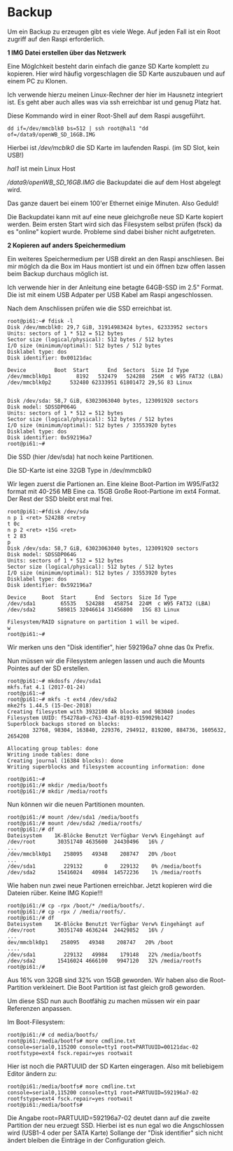 # Backup

Um ein Backup zu erzeugen gibt es viele Wege.
Auf jeden Fall ist ein Root zugriff auf den Raspi erforderlich.

**1  IMG Datei erstellen über das Netzwerk**

Eine Möglchkeit besteht darin einfach die ganze SD Karte komplett zu kopieren.
Hier wird häufig vorgeschlagen die SD Karte auszubauen und auf einem PC zu Klonen.

Ich verwende hierzu meinen Linux-Rechner der hier im Hausnetz integriert ist.
Es geht aber auch alles was via ssh erreichbar ist und genug Platz hat.

Diese Kommando wird in einer Root-Shell auf dem Raspi ausgeführt. 
```
dd if=/dev/mmcblk0 bs=512 | ssh root@hal1 "dd of=/data9/openWB_SD_16GB.IMG 
```
Hierbei ist */dev/mcblk0* die SD Karte im laufenden Raspi. (im SD Slot, kein USB!)

*hal1* ist mein Linux Host 

*/data9/openWB_SD_16GB.IMG* die Backupdatei die auf dem Host abgelegt wird.

Das ganze dauert bei einem 100'er Ethernet einige Minuten. Also Geduld!

Die Backupdatei kann mit auf eine neue gleichgroße neue SD Karte kopiert werden.
Beim ersten Start wird sich das Filesystem selbst prüfen (fsck) da es "online" kopiert wurde.
Probleme sind dabei bisher nicht aufgetreten. 


**2 Kopieren auf anders Speichermedium**

Ein weiteres Speichermedium per USB direkt an den Raspi anschliesen.
Bei mir möglch da die Box im Haus montiert ist und ein öffnen bzw offen lassen beim Backup 
durchaus möglich ist.

Ich verwende hier in der Anleitung eine betagte 64GB-SSD im 2.5" Format. Die ist mit einem USB Adpater per USB Kabel am Raspi angeschlossen.

Nach dem Anschlissen prüfen wie die SSD erreichbat ist.

```
root@pi61:~# fdisk -l
Disk /dev/mmcblk0: 29,7 GiB, 31914983424 bytes, 62333952 sectors
Units: sectors of 1 * 512 = 512 bytes
Sector size (logical/physical): 512 bytes / 512 bytes
I/O size (minimum/optimal): 512 bytes / 512 bytes
Disklabel type: dos
Disk identifier: 0x00121dac

Device         Boot  Start      End  Sectors  Size Id Type
/dev/mmcblk0p1        8192   532479   524288  256M  c W95 FAT32 (LBA)
/dev/mmcblk0p2      532480 62333951 61801472 29,5G 83 Linux


Disk /dev/sda: 58,7 GiB, 63023063040 bytes, 123091920 sectors
Disk model: SDSSDP064G
Units: sectors of 1 * 512 = 512 bytes
Sector size (logical/physical): 512 bytes / 512 bytes
I/O size (minimum/optimal): 512 bytes / 33553920 bytes
Disklabel type: dos
Disk identifier: 0x592196a7
root@pi61:~#
```
Die SSD (hier /dev/sda) hat noch keine Partitionen. 

Die SD-Karte ist eine 32GB Type in  /dev/mmcblk0

Wir legen zuerst die Partionen an.
Eine kleine Boot-Partion im W95/Fat32 format mit 40-256 MB
Eine ca. 15GB Große Root-Partione im  ext4 Format.
Der Rest der SSD bleibt erst mal frei.

```
root@pi61:~#fdisk /dev/sda
n p 1 <ret> 524288 <ret>y
t 0c
n p 2 <ret> +15G <ret>
t 2 83
p
Disk /dev/sda: 58,7 GiB, 63023063040 bytes, 123091920 sectors
Disk model: SDSSDP064G
Units: sectors of 1 * 512 = 512 bytes
Sector size (logical/physical): 512 bytes / 512 bytes
I/O size (minimum/optimal): 512 bytes / 33553920 bytes
Disklabel type: dos
Disk identifier: 0x592196a7

Device     Boot  Start      End  Sectors  Size Id Type
/dev/sda1        65535   524288   458754  224M  c W95 FAT32 (LBA)
/dev/sda2       589815 32046614 31456800   15G 83 Linux

Filesystem/RAID signature on partition 1 will be wiped.
w
root@pi61:~#

```
Wir merken uns den "Disk identifier", hier 592196a7 ohne das 0x Prefix.

Nun müssen wir die Filesystem anlegen lassen und auch die Mounts Pointes auf der SD erstellen.

```
root@pi61:~# mkdosfs /dev/sda1
mkfs.fat 4.1 (2017-01-24)
root@pi61:~#
root@pi61:~# mkfs -t ext4 /dev/sda2
mke2fs 1.44.5 (15-Dec-2018)
Creating filesystem with 3932100 4k blocks and 983040 inodes
Filesystem UUID: f54278a9-c763-43af-8193-0159029b1427
Superblock backups stored on blocks:
        32768, 98304, 163840, 229376, 294912, 819200, 884736, 1605632, 2654208

Allocating group tables: done
Writing inode tables: done
Creating journal (16384 blocks): done
Writing superblocks and filesystem accounting information: done

root@pi61:~#
root@pi61:/# mkdir /media/bootfs
root@pi61:/# mkdir /media/rootfs

```

Nun können wir die neuen Partitionen mounten.
```
root@pi61:/# mount /dev/sda1 /media/bootfs
root@pi61:/# mount /dev/sda2 /media/rootfs/
root@pi61:/# df
Dateisystem    1K-Blöcke Benutzt Verfügbar Verw% Eingehängt auf
/dev/root       30351740 4635600  24430496   16% /
...
/dev/mmcblk0p1    258095   49348    208747   20% /boot
...
/dev/sda1         229132       0    229132    0% /media/bootfs
/dev/sda2       15416024   40984  14572236    1% /media/rootfs

```
Wie haben nun zwei neue Partionen erreichbar.
Jetzt kopieren wird die Dateien rüber. Keine IMG Kopie!!!
```
root@pi61:/# cp -rpx /boot/* /media/bootfs/.
root@pi61:/# cp -rpx / /media/rootfs/.
root@pi61:/# df
Dateisystem    1K-Blöcke Benutzt Verfügbar Verw% Eingehängt auf
/dev/root       30351740 4636244  24429852   16% /
...
dev/mmcblk0p1    258095   49348    208747   20% /boot
....
/dev/sda1         229132   49984    179148   22% /media/bootfs
/dev/sda2       15416024 4666100   9947120   32% /media/rootfs
root@pi61:/#

```
Aus 16% von 32GB sind 32% von 15GB geworden. Wir haben also die Root-Partition verkleinert.
Die Boot Partition ist fast gleich groß geworden.

Um diese SSD nun auch Bootfähig zu machen müssen wir ein paar Referenzen anpassen.

Im Boot-Filesystem:
```
root@pi61:/# cd media/bootfs/
root@pi61:/media/bootfs# more cmdline.txt
console=serial0,115200 console=tty1 root=PARTUUID=00121dac-02 rootfstype=ext4 fsck.repair=yes rootwait
```
Hier ist noch die PARTUUID der SD Karten eingeragen. Also mit beliebigem Editor ändern zu:
```
root@pi61:/media/bootfs# more cmdline.txt
console=serial0,115200 console=tty1 root=PARTUUID=592196a7-02 rootfstype=ext4 fsck.repair=yes rootwait
root@pi61:/media/bootfs#
```
Die Angabe root=PARTUUID=592196a7-02 deutet dann auf die zweite Partition der neu erzuegt SSD.
Hierbei ist es nun egal wo die Angschlossen wird (USB1-4 oder per SATA Karte) Sollange der "Disk identifier" sich nicht 
ändert bleiben die Einträge in der Configuration gleich.




